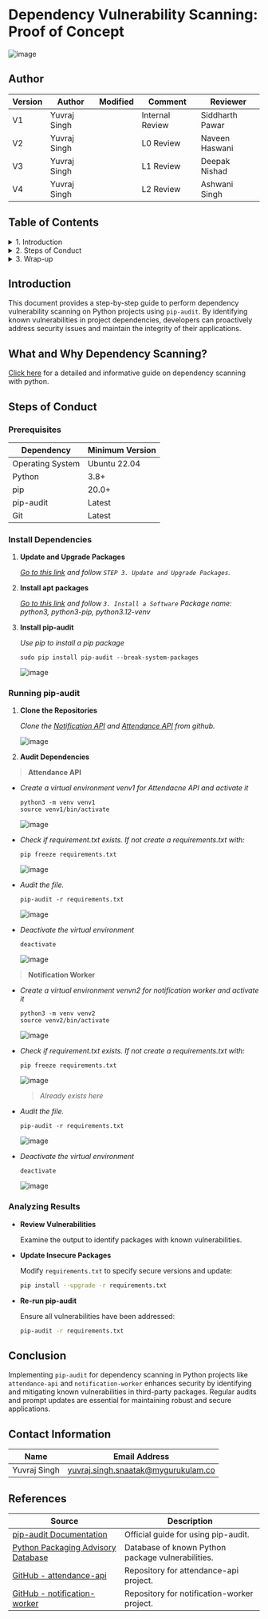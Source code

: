 
# Dependency Vulnerability Scanning: Proof of Concept

![image](https://github.com/user-attachments/assets/7b825f31-17a1-49c1-b924-f7c525d0e8b9)

## Author

| Version | Author       | Modified | Comment       | Reviewer         |
|---------|--------------|----------|---------------|------------------|
| V1      | Yuvraj Singh |          | Internal Review | Siddharth Pawar  |
| V2      | Yuvraj Singh |          | L0 Review     | Naveen Haswani   |
| V3      | Yuvraj Singh |          | L1 Review     | Deepak Nishad    |
| V4      | Yuvraj Singh |          | L2 Review     | Ashwani Singh    |

## Table of Contents

<details>
<summary>1. Introduction</summary>

- [Introduction](#introduction)  
- [What and Why Dependency Scanning?](#what-and-why-dependency-scanning)  

</details>

<details>
<summary>2. Steps of Conduct</summary>

- [Prerequisites](#prerequisites)
- [Install Dependencies](#install-dependencies)
- [Running pip-audit](#running-pip-audit)
- [Analyzing Results](#analyzing-results)

</details>

<details>
<summary>3. Wrap-up</summary>

- [Conclusion](#conclusion)  
- [Contact Information](#contact-information)  
- [References](#references)  

</details>

## Introduction

This document provides a step-by-step guide to perform dependency vulnerability scanning on Python projects using `pip-audit`. By identifying known vulnerabilities in project dependencies, developers can proactively address security issues and maintain the integrity of their applications.

## What and Why Dependency Scanning?

[Click here]() for a detailed and informative guide on dependency scanning with python.

## Steps of Conduct

### Prerequisites

| Dependency       | Minimum Version |
|------------------|-----------------|
| Operating System | Ubuntu 22.04    |
| Python           | 3.8+            |
| pip              | 20.0+           |
| pip-audit        | Latest          |
| Git              | Latest          |

### Install Dependencies

1. **Update and Upgrade Packages**

    *[Go to this link](https://github.com/snaatak-Downtime-Crew/Documentation/blob/main/common_stack/operating_system/ubuntu/sop/commoncommands/README.md#1-basic-system-commands) and follow `STEP 3. Update and Upgrade Packages`.*

2. **Install apt packages**

    *[Go to this link](https://github.com/snaatak-Downtime-Crew/Documentation/tree/main/common_stack/operating_system/ubuntu/sop/softwaremanagement#3-Install-a-Software) and follow `3. Install a Software` Package name: python3, python3-pip, python3.12-venv*
  
3. **Install pip-audit**

   *Use pip to install a pip package*

   ```
   sudo pip install pip-audit --break-system-packages
   ```

   ![image](https://github.com/user-attachments/assets/e9594ef4-c42e-4d12-a47a-d236838d7f9d)

### Running pip-audit

1. **Clone the Repositories**

    *Clone the [Notification API](https://github.com/OT-MICROSERVICES/notification-worker.git) and [Attendance API](https://github.com/OT-MICROSERVICES/attendance-api.git) from github.*

    ![image](https://github.com/user-attachments/assets/0180da62-db96-4882-8232-22882a0eb0b6)



2. **Audit Dependencies**
  
  > **Attendance API**

  - *Create a virtual environment venv1 for Attendacne API and activate it*
    
    ```
    python3 -m venv venv1
    source venv1/bin/activate
    ```

    ![image](https://github.com/user-attachments/assets/0cd9b861-d70a-4410-a064-ccec06022486)

  - *Check if requirement.txt exists. If not create a requirements.txt with:*
    ```
    pip freeze requirements.txt
    ```
    
    ![image](https://github.com/user-attachments/assets/568b446b-c871-4745-b740-a83c7442a64e)

  - *Audit the file.*
    
    ```
    pip-audit -r requirements.txt
    ```
    
    ![image](https://github.com/user-attachments/assets/c1dfd112-b906-4c76-8858-00342a1aae3d)

  - *Deactivate the virtual environment*

    ```
    deactivate
    ```

    ![image](https://github.com/user-attachments/assets/a36d195f-8559-41ad-804e-f34d74ede392)

  > **Notification Worker**

  - *Create a virtual environment venvn2 for notification worker and activate it*
    
    ```
    python3 -m venv venv2
    source venv2/bin/activate
    ```

    ![image](https://github.com/user-attachments/assets/7c1dd836-7a12-4af1-9fbf-f040c7700f7f)

  - *Check if requirement.txt exists. If not create a requirements.txt with:*
    ```
    pip freeze requirements.txt
    ```

    ![image](https://github.com/user-attachments/assets/17badc14-3b7c-4b76-842f-2a8be28854fc)
    > *Already exists here*
    
  - *Audit the file.*
    
    ```
    pip-audit -r requirements.txt
    ```
    
    ![image](https://github.com/user-attachments/assets/9e8418e3-16ea-4ee1-a809-dbbd310d613b)

  - *Deactivate the virtual environment*

    ```
    deactivate
    ```

    ![image](https://github.com/user-attachments/assets/4e58e471-a99a-4766-8f91-7ef43058a827)

### Analyzing Results

- **Review Vulnerabilities**

  Examine the output to identify packages with known vulnerabilities.

- **Update Insecure Packages**

  Modify `requirements.txt` to specify secure versions and update:

  ```bash
  pip install --upgrade -r requirements.txt
  ```

- **Re-run pip-audit**

  Ensure all vulnerabilities have been addressed:

  ```bash
  pip-audit -r requirements.txt
  ```

## Conclusion

Implementing `pip-audit` for dependency scanning in Python projects like `attendance-api` and `notification-worker` enhances security by identifying and mitigating known vulnerabilities in third-party packages. Regular audits and prompt updates are essential for maintaining robust and secure applications.

## Contact Information

| Name         | Email Address                             |
|--------------|-------------------------------------------|
| Yuvraj Singh | yuvraj.singh.snaatak@mygurukulam.co       |

## References

| Source                                                                                     | Description                                              |
|--------------------------------------------------------------------------------------------|----------------------------------------------------------|
| [pip-audit Documentation](https://pypi.org/project/pip-audit/)                             | Official guide for using pip-audit.                      |
| [Python Packaging Advisory Database](https://github.com/pypa/advisory-database)            | Database of known Python package vulnerabilities.        |
| [GitHub - attendance-api](https://github.com/OT-MICROSERVICES/attendance-api.git)          | Repository for attendance-api project.                   |
| [GitHub - notification-worker](https://github.com/OT-MICROSERVICES/notification-worker.git)| Repository for notification-worker project.              |
